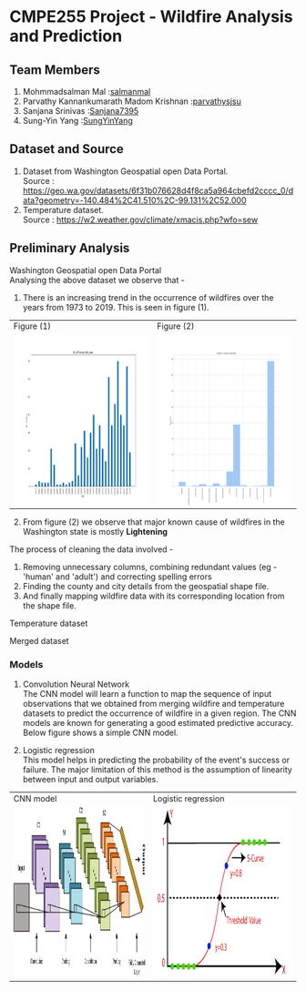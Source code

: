# CMPE255 Project - Wildfire Analysis and Prediction

## Team Members
1. Mohmmadsalman Mal :[salmanmal](https://github.com/salmanmal)
2. Parvathy Kannankumarath Madom Krishnan :[parvathysjsu](https://github.com/parvathysjsu)
3. Sanjana Srinivas :[Sanjana7395](https://github.com/Sanjana7395)
4. Sung-Yin Yang :[SungYinYang](https://github.com/SungYinYang)

## Dataset and Source
1. Dataset from Washington Geospatial open Data Portal.  
Source : https://geo.wa.gov/datasets/6f31b076628d4f8ca5a964cbefd2cccc_0/data?geometry=-140.484%2C41.510%2C-99.131%2C52.000    
2. Temperature dataset.     
Source : https://w2.weather.gov/climate/xmacis.php?wfo=sew

## Preliminary Analysis
Washington Geospatial open Data Portal  
Analysing the above dataset we observe that -   
1. There is an increasing trend in the occurrence of wildfires over the years from 1973 to 2019.
This is seen in figure (1).

<table>
  <tr>
    <td>Figure (1)</td>
     <td>Figure (2)</td>
  </tr>
  <tr>
    <td><img src="graphs/No_Of_Fires_over_the years.png" width=300 height=300></td>
    <td><img src="graphs/wildfire_causes_chart.png" width=300 height=300></td>
  </tr>
 </table>

2. From figure (2) we observe that major known cause of wildfires in the Washington state is mostly **Lightening**

The process of cleaning the data involved - 
1. Removing unnecessary columns, combining redundant values (eg - 'human' and 'adult') and
correcting spelling errors
2. Finding the county and city details from the geospatial shape file.
3. And finally mapping wildfire data with its corresponding location from the shape file.

Temperature dataset 

Merged dataset  

### Models
1. Convolution Neural Network      
The CNN model will learn a function to map the sequence of input observations that we obtained from merging wildfire
and temperature datasets to predict the occurrence of wildfire in a given region. The CNN models are known for 
generating a good estimated predictive accuracy. Below figure shows a simple CNN model.

2. Logistic regression  
This model helps in predicting the probability of the event's success or failure. The major limitation of
this method is the assumption of linearity between input and output variables. 

<table>
  <tr>
    <td>CNN model</td>
    <td>Logistic regression</td>
  </tr>
  <tr>
    <td><img src="graphs/model_images/cnn.png" width=400 height=300></td>
    <td><img src="graphs/model_images/logistic.png" width=400 height=300></td>
  </tr>
 </table>
